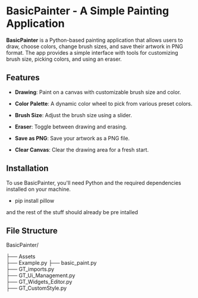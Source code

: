 # BasicPainter - A Simple Painting Application

**BasicPainter** is a Python-based painting application that allows users to draw, choose colors, change brush sizes, and save their artwork in PNG format. The app provides a simple interface with tools for customizing brush size, picking colors, and using an eraser. 

## Features

- **Drawing**: Paint on a canvas with customizable brush size and color.

- **Color Palette**: A dynamic color wheel to pick from various preset colors.

- **Brush Size**: Adjust the brush size using a slider.

- **Eraser**: Toggle between drawing and erasing.

- **Save as PNG**: Save your artwork as a PNG file.

- **Clear Canvas**: Clear the drawing area for a fresh start.


## Installation

To use BasicPainter, you'll need Python and the required dependencies installed on your machine.


- pip install pillow


and the rest of the stuff should already be pre intalled 


## File Structure

BasicPainter/

├── Assets\
├── Example.py
├── basic_paint.py            
├── GT_imports.py             
├── GT_Ui_Management.py       
├── GT_Widgets_Editor.py      
├── GT_CustomStyle.py         
 
